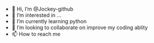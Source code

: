 - 👋 Hi, I’m @Jockey-github
- 👀 I’m interested in ...
- 🌱 I’m currently learning python
- 💞️ I’m looking to collaborate on improve my coding ablity
- 📫 How to reach me 

<!---
Jockey-github/Jockey-github is a ✨ special ✨ repository because its `README.md` (this file) appears on your GitHub profile.
You can click the Preview link to take a look at your changes.
--->
